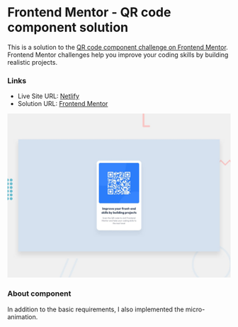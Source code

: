 # Frontend Mentor - QR code component solution

This is a solution to the [QR code component challenge on Frontend Mentor](https://www.frontendmentor.io/challenges/qr-code-component-iux_sIO_H). Frontend Mentor challenges help you improve your coding skills by building realistic projects.

### Links

- Live Site URL: [Netlify](https://frontendmentor-solutions.netlify.app/qr-code-component/)
- Solution URL: [Frontend Mentor](https://www.frontendmentor.io/solutions/qr-code-component-with-microanimation-nUtwzamV4b)

![This is an image](./design/desktop-preview.jpg)

### About component

In addition to the basic requirements, I also implemented the micro-animation.
